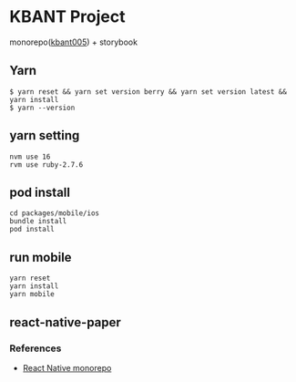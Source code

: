 # KBANT Project
monorepo([kbant005](https://github.com/kbant/kbant005)) + storybook

## Yarn
```
$ yarn reset && yarn set version berry && yarn set version latest && yarn install
$ yarn --version
```


## yarn setting
``` 
nvm use 16
rvm use ruby-2.7.6
```

## pod install
```
cd packages/mobile/ios
bundle install
pod install
```

## run mobile
```
yarn reset
yarn install
yarn mobile
```

## react-native-paper



### References
- [React Native monorepo](https://github.com/mmazzarolo/react-native-universal-monorepo)